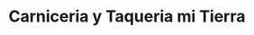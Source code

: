 ---
title: "Carniceria y Taqueria mi Tierra"
url: /springfield/carniceria-y-taqueria-mi-tierra/
shop: butcher
---